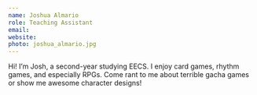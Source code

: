 ```yaml
---
name: Joshua Almario
role: Teaching Assistant
email:
website:
photo: joshua_almario.jpg
---
```


Hi! I’m Josh, a second-year studying EECS. I enjoy card games, rhythm games, and especially RPGs. Come rant to me about terrible gacha games or show me awesome character designs!